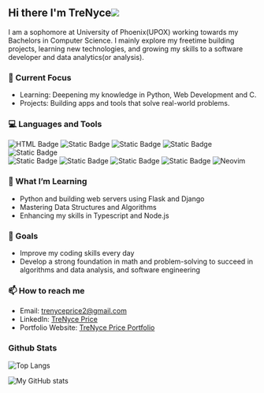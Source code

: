 
## Hi there I'm TreNyce![](https://user-images.githubusercontent.com/18350557/176309783-0785949b-9127-417c-8b55-ab5a4333674e.gif)

I am a sophomore at University of Phoenix(UPOX) working towards my Bachelors in Computer Science. I mainly explore my freetime building projects, learning new technologies, and growing my skills to a software developer and data analytics(or analysis). 

### 🔭 Current Focus
- Learning: Deepening my knowledge in Python, Web Development and C.
- Projects: Building apps and tools that solve real-world problems.

### 💻 Languages and Tools
![HTML Badge](https://img.shields.io/badge/%20%20%20%20%20%20%20%20%20html5-plain%20colored?style=for-the-badge&logo=html5&logoColor=white&color=%23E34F26)
![Static Badge](https://img.shields.io/badge/css3-plain?style=for-the-badge&logo=css3&logoColor=white&color=%231572B6) 
![Static Badge](https://img.shields.io/badge/javascript-plain?style=for-the-badge&logo=javascript&logoColor=white&color=%23F0DB4F)
![Static Badge](https://img.shields.io/badge/python-plain?style=for-the-badge&logo=python&logoColor=white&labelColor=%23386f9f&color=yellow) 
![Static Badge](https://img.shields.io/badge/typescript-plain?style=for-the-badge&logo=typescript&logoColor=white&color=%23007acc)  
![Static Badge](https://img.shields.io/badge/nodejs-plain?style=for-the-badge&logo=nodedotjs&logoColor=white&color=%235fa04e)
![Static Badge](https://img.shields.io/badge/firebase-plain?style=for-the-badge&logo=firebase&logoColor=white&color=%23ffa000) 
![Static Badge](https://img.shields.io/badge/mysql-plain?style=for-the-badge&logo=mysql&logoColor=white&labelColor=%23386f9f&color=orange) 
![Static Badge](https://img.shields.io/badge/C?style=flat-square&logoColor=ffffff)
![Neovim](https://img.shields.io/badge/NeoVim-%2357A143.svg?&style=for-the-badge&logo=neovim&logoColor=white)

### 🌱 What I’m Learning
- Python and building web servers using Flask and Django
- Mastering Data Structures and Algorithms
- Enhancing my skills in Typescript and Node.js

### 🎯 Goals
- Improve my coding skills every day
- Develop a strong foundation in math and problem-solving to succeed in algorithms and data analysis, and software engineering

### 📫 How to reach me
- Email: trenyceprice2@gmail.com
- LinkedIn: [TreNyce Price](https://www.linkedin.com/in/trenyce-price-627627321/)
- Portfolio Website: [TreNyce Price Portfolio](https://portfolio-website-teal-xi-43.vercel.app/)

### Github Stats
![Top Langs](https://github-readme-stats.vercel.app/api/top-langs/?username=trenycecodes&hide_progress=true&theme=material-palenight)

![My GitHub stats](https://github-readme-stats.vercel.app/api?username=trenycecodes&show_icons=true&theme=material-palenight&hide=contribs,prs,issues)
